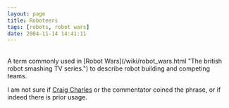 ```yaml
---
layout: page
title: Roboteers
tags: [robots, robot wars]
date: 2004-11-14 14:41:11
---
```

<br>
A term commonly used in [Robot Wars](/wiki/robot_wars.html "The british robot smashing TV series.") to describe robot building and competing teams.

I am not sure if [Craig Charles](/wiki/craig_charles.html "Craig Charles") or the commentator coined the phrase, or if indeed there is prior usage.

